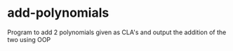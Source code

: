 # add-polynomials
Program to add 2 polynomials given as CLA's and output the addition of the two using OOP
